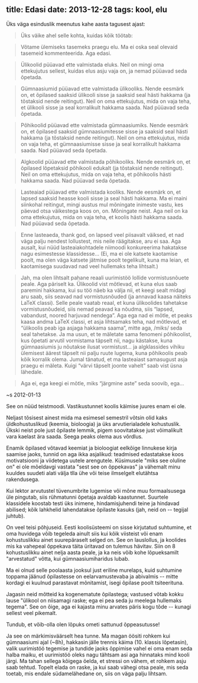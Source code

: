 title: Edasi
date: 2013-12-28
tags: kool, elu
----

Üks väga esinduslik meenutus kahe aasta tagusest ajast:

> Üks väike ahel selle kohta, kuidas kõik töötab:

> Võtame ülemiseks tasemeks praegu elu. Ma ei oska seal olevaid tasemeid
> kommenteerida. Aga edasi.

> Ülikoolid püüavad ette valmistada eluks. Neil on mingi oma ettekujutus sellest,
> kuidas elus asju vaja on, ja nemad püüavad seda õpetada.

> Gümnaasiumid püüavad ette valmistada ülikooliks. Nende eesmärk on, et õpilased
> saaksid ülikooli sisse ja saaksid seal hästi hakkama (ja tõstaksid nende
> reitingut). Neil on oma ettekujutus, mida on vaja teha, et ülikooli sisse ja
> seal korralikult hakkama saada. Nad püüavad seda õpetada.

> Põhikoolid püüavad ette valmistada gümnaasiumiks. Nende eesmärk on, et õpilased
> saaksid gümnaasiumitesse sisse ja saaksid seal hästi hakkama (ja tõstaksid nende
> reitingut). Neil on oma ettekujutus, mida on vaja teha, et gümnaasiumisse sisse
> ja seal korralikult hakkama saada. Nad püüavad seda õpetada.

> Algkoolid püüavad ette valmistada põhikooliks. Nende eesmärk on, et õpilased
> lõpetaksid põhikooli edukalt (ja tõstaksid nende reitingut). Neil on oma
> ettekujutus, mida on vaja teha, et põhikoolis hästi hakkama saada. Nad püüavad
> seda õpetada.

> Lasteaiad püüavad ette valmistada kooliks. Nende eesmärk on, et lapsed saaksid
> heasse kooli sisse ja seal hästi hakkama. Ma ei maini siinkohal reitingut, mingi
> austus mul mõningate inimeste vastu, kes päevad otsa väikestega koos on, on.
> Mõningate neist. Aga neil on ka oma ettekujutus, mida on vaja teha, et koolis
> hästi hakkama saada. Nad püüavad seda õpetada.

> Enne lasteaeda, thank god, on lapsed veel piisavalt väiksed, et nad väga palju
> nendest lollustest, mis neile räägitakse, aru ei saa. Aga ausalt, kui nüüd
> lasteaiakohtadele niimoodi konkureerima hakatakse nagu esimestesse klassidesse…
> (Ei, ma ei ole katsete kaotamise poolt, ma olen väga katsete jätmise poolt
> tegelikult, kuna ma leian, et kaotamisega suudavad nad veel hullemaks teha
> lihtsalt.)

> Jah, ma olen lihtsalt pahane reaali uurimistöö lollide vormistusnõuete peale.
> Aga päriselt ka. Ülikoolid vist mõtlevad, et kuna elus saab paremini hakkama,
> kui su töö näeb ka välja nii, et keegi sealt midagi aru saab, siis seavad nad
> vormistusnõuded (ja annavad kaasa näiteks LaTeX classi). Selle peale vaatab
> reaal, et kuna ülikoolides tahetakse vormistusnõudeid, siis nemad peavad ka
> nõudma, siis “lapsed, vabandust, noored harjuvad nendega”. Aga ega nad ei mõtle,
> et peaks kaasa andma LaTeX classi, et asja lihtsamaks teha, nad mõtlevad, et
> “ülikoolis peab iga asjaga hakkama saama”, mitte aga, /miks/ seda seal
> tahetakse. Ja ma usun, et te mäletate sama fenomeni põhikoolist, kus õpetati
> arvutil vormistama täpselt nii, nagu kästakse, kuna gümnaasiumis ju nõutakse
> ilusat vormistust… ja algklassides vihiku ülemisest äärest täpselt nii palju
> ruute lugema, kuna põhikoolis peab kõik korralik olema. Jumal tänatud, et ma
> lasteaiast samasugust asja praegu ei mäleta. Kuigi “värvi täpselt joonte vahelt”
> saab vist üsna lähedale.

> Aga ei, ega keegi ei mõtle, miks “järgmine aste” seda soovib, ega…

~s 2012-01-13

See on nüüd teistmoodi. Vastikustunnet koolis käimise juures enam ei ole.

Neljast tõsisest ainest mida ma esimesel semestril võtsin olid kaks
üldkohustuslikud (keemia, bioloogia) ja üks arvutierialadele kohustuslik. Ükski
neist pole just õpilaste lemmik, pigem soovitatakse just võimalikult vara
kaelast ära saada. Seega peaks olema aus võrdlus.

Enamik õpilased võtavad keemiat ja bioloogiat eelkõige linnukese
kirja saamise jaoks, tunnid on aga ikka asjalikud: teadmised edastatakse koos
motivatsiooni ja viidetega uutele arengutele. Küsimusele "miks see oluline on"
ei ole mõeldavgi vastata "sest see on õppekavas" ja vähemalt minu kuuldes
suudeti alati välja tlla ühe või teise ilmselgelt elutähtsa rakendusega.

Kui lektor arvutustel tüvenumbrite lugemise või mõne muu formaalsusega
üle pingutab, siis rühmatunni õpetaja avaldab kaastunnet. Suurtele klassidele
koostab testi üks inimene, hindamisjuhendi teine ja hindavad abilised; kõik
lahkhelid lahendatakse õpilaste kasuks (jah, neid on -- tegijal juhtub).

On veel teisi põhjuseid. Eesti koolisüsteemi on sisse kirjutatud suhtumine, et
oma huvidega võib tegeleda ainult siis kui kõik viisteist või enam kohustuslikku
ainet suurepäraselt selged on. See on lauslollus, ja koolides mis ka vahepeal
õppekava täita üritavad on tulemus hävitav. Siin on 8 kohustuslikku ainet nelja
aasta peale, ja ka neis võib kohe lõpueksamilt "arvestatud" võtta, kui
gümnaasiumiharidus lubab.

Ma ei olnud selle poolaasta jooksul just eriline murelaps, kuid suhtumine
toppama jäänud õpilastesse on eelarvamustevaba ja abivalmis -- mitte kordagi ei
kuulnud parastavat mõnitamist, isegi õpilase poolt tsiteerituna.

Jagasin neid mõtteid ka kogenematute õpilastega; vastused võtab kokku lause
"ülikool on niisamagi raske; ega ei pea seda ju meelega hullemaks tegema". See
on õige, aga ei kajasta minu arvates päris kogu tõde -- kunagi sellest veel
pikemalt.

Tundub, et võib-olla olen lõpuks ometi sattunud õppeasutusse!

Ja see on märkimisväärselt hea tunne. Ma magan öösiti rohkem kui gümnaasiumi
ajal (~8h), hakkasin jälle trennis käima (10. klassis lõpetasin), valik
uurimistöö tegemise ja tundide jaoks õppimise vahel ei oma enam seda halba
maiku, et uurimistöö oleks nagu tähtsam asi aga hinnataks mind kooli järgi. Ma
tahan sellega kõigega öelda, et stressi on vähem, et rohkem asju saab tehtud.
Topelt elada on raske, ja kui saab vähegi otsa peale, mis seda toetab, mis
endale südamelähedane on, siis on väga palju lihtsam.
